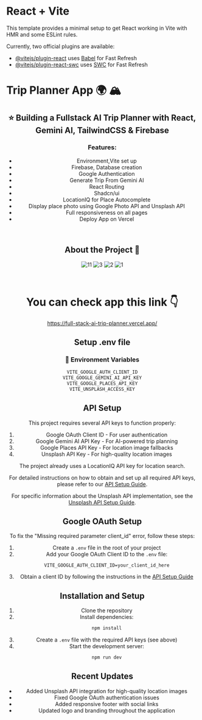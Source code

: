 # React + Vite

This template provides a minimal setup to get React working in Vite with HMR and some ESLint rules.

Currently, two official plugins are available:

- [@vitejs/plugin-react](https://github.com/vitejs/vite-plugin-react/blob/main/packages/plugin-react/README.md) uses [Babel](https://babeljs.io/) for Fast Refresh
- [@vitejs/plugin-react-swc](https://github.com/vitejs/vite-plugin-react-swc) uses [SWC](https://swc.rs/) for Fast Refresh


  

  
# Trip Planner App :earth_africa:	:mountain_snow:

<div style="text-align: center;"> 
 
## :star: Building a Fullstack AI Trip Planner with React, Gemini AI, TailwindCSS & Firebase
 


  ### Features: 

- Environment,Vite set up
- Firebase, Database creation
- Google Authentication
- Generate Trip From Gemini AI
- React Routing
- Shadcn/ui
- LocationIQ for Place Autocomplete
- Display place photo using Google Photo API and Unsplash API
- Full responsiveness on all pages
- Deploy App on Vercel


<br />


## About the Project  :star2:
![11](https://github.com/user-attachments/assets/81bdf33b-95b8-4ba0-b7f6-ab517ec54690)
![3](https://github.com/user-attachments/assets/3d648acd-0c95-4d80-a257-4f1395edade7)
![2](https://github.com/user-attachments/assets/35b35f6e-dbe2-4a3d-88a0-c14536688a4e)
![1](https://github.com/user-attachments/assets/48151eb5-770f-4d8b-8149-c28a12a6fa39) 

<br />

# You can check app this link :point_down:
https://full-stack-ai-trip-planner.vercel.app/


## Setup .env file
### :key: Environment Variables


```js
VITE_GOOGLE_AUTH_CLIENT_ID
VITE_GOOGLE_GEMINI_AI_API_KEY
VITE_GOOGLE_PLACES_API_KEY
VITE_UNSPLASH_ACCESS_KEY
``` 

## API Setup

This project requires several API keys to function properly:
1. Google OAuth Client ID - For user authentication
2. Google Gemini AI API Key - For AI-powered trip planning
3. Google Places API Key - For location image fallbacks
4. Unsplash API Key - For high-quality location images

The project already uses a LocationIQ API key for location search.

For detailed instructions on how to obtain and set up all required API keys, please refer to our [API Setup Guide](./API_SETUP_GUIDE.md).

For specific information about the Unsplash API implementation, see the [Unsplash API Setup Guide](./UNSPLASH_API_SETUP.md).

## Google OAuth Setup

To fix the "Missing required parameter client_id" error, follow these steps:

1. Create a `.env` file in the root of your project
2. Add your Google OAuth Client ID to the `.env` file:
   ```
   VITE_GOOGLE_AUTH_CLIENT_ID=your_client_id_here
   ```
3. Obtain a client ID by following the instructions in the [API Setup Guide](./API_SETUP_GUIDE.md)

## Installation and Setup

1. Clone the repository
2. Install dependencies:
   ```bash
   npm install
   ```
3. Create a `.env` file with the required API keys (see above)
4. Start the development server:
   ```bash
   npm run dev
   ```

## Recent Updates

- Added Unsplash API integration for high-quality location images
- Fixed Google OAuth authentication issues
- Added responsive footer with social links
- Updated logo and branding throughout the application

